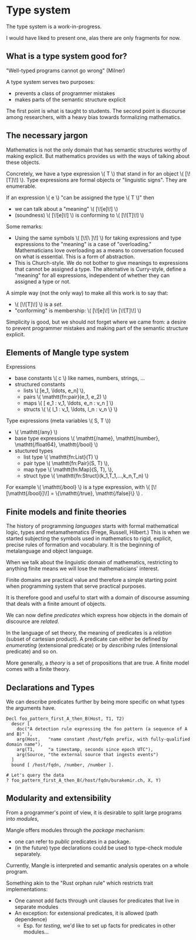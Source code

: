 # Type system

The type system is a work-in-progress.

I would have liked to present one, alas there are only fragments for now.

## What is a type system good for?

"Well-typed programs cannot go wrong" (Milner)

A type system serves two purposes:
- prevents a class of programmer mistakes
- makes parts of the semantic structure explicit

The first point is what is taught to students. The second point is discourse among researchers, with a heavy bias towards formalizing mathematics.

## The necessary jargon

Mathematics is not the only domain that has semantic structures worthy of making explicit.
But mathematics provides us with the ways of talking about these objects.

Concretely, we have a type expression \\( T \\) that stand in for an object \\( [\\![T]\\!] \\).
Type expressions are formal objects or "linguistic signs". They are enumerable.

If an expression \\( e \\) "can be assigned the type \\( T \\)" then
  * we can talk about a "meaning" \\( [\\![e]\\!] \\)
  * (soundness) \\( [\\![e]\\!] \\) is conforming to \\( [\\![T]\\!] \\) 

Some remarks:
  * Using the same symbols \\( [\\![\ ]\\!] \\) for taking expressions and type expressions to the "meaning" is a case of "overloading." Mathematicians love overloading as a means to conversation focused on what is essential. This is a form of abstraction.
  * This is Church-style. We do not bother to give meanings to expressions that cannot be assigned a type. The alternative is Curry-style, define a "meaning" for all expressions, independent of whether they can assigned a type or not.
  
A simple way (not the only way) to make all this work is to say that:
  * \\( [\\![T]\\!] \\) is a *set*.
  * "conforming" is membership: \\( [\\![e]\\!] \in [\\![T]\\!] \\)

Simplicity is good, but we should not forget where we came from: a desire to prevent programmer mistakes and making part of the semantic structure explicit.

## Elements of Mangle type system 

Expressions
  * base constants \\( c \\) like names, numbers, strings, ...
  * structured constants 
    * lists \\( [e_1, \ldots, e_n] \\),
    * pairs \\( \mathtt{fn:pair}(e_1, e_2) \\) 
    * maps \\( [ e_1 : v_1, \ldots, e_n : v_n ] \\) 
    * structs \\( \\{ l_1 : v_1, \ldots, l_n : v_n \\} \\)

Type expressions (meta variables \\( S, T \\))
  * \\( \mathtt{/any} \\)
  * base type expressions \\( \mathtt{/name}, \mathtt{/number}, \mathtt{/float64}, \mathtt{/bool} \\)
  * stuctured types
    * list type \\( \mathtt{fn:List}(T) \\)
    * pair type \\( \mathtt{fn:Pair}(S, T) \\),
    * map type  \\( \mathtt{fn:Map}(S, T), \\),
    * struct type \\( \mathtt{fn:Struct}(k_1,T_1,...,k_n,T_n) \\)

For example \\( \mathtt{/bool} \\) is a type expression, with \\( [\\![\mathtt{/bool}]\\!] = \\{\mathtt{/true}, \mathtt{/false}\\} \\) .

## Finite models and finite theories

The history of programming *languages* starts with formal mathematical logic, types and metamathematics (Frege, Russell, Hilbert.) This is when we started
subjecting the symbols used in mathematics to rigid, explicit, precise rules of formation and vocabulary. It is the beginning of metalanguage and object language.

When we talk about the linguistic domain of mathematics, restricting to anything finite means we will lose the mathematicians' interest.

Finite domains are practical value and therefore a simple starting point when programming system that serve practical purposes.

It is therefore good and useful to start with a domain of discourse assuming that deals with a finite amount of objects.

We can now define *predicates* which express how objects in the domain of discource are *related*.

In the language of set theory, the meaning of predicates is a *relation* (subset of cartesian product). A predicate can either be defined by *enumerating* (extensional predicate) or by *describing* rules (intensional predicate) and so on.  

More generally, a *theory* is a set of propositions that are true. A finite model comes with a finite theory.

## Declarations and Types

We can describe predicates further by being more specific on what types the arguments have.

```
Decl foo_pattern_first_A_then_B(Host, T1, T2) 
  descr [
    doc("A detection rule expressing the foo pattern (a sequence of A and B)" ),
    arg(Host,   "name constant /host/fqdn prefix, with fully-qualified domain name"),
    arg(T1,     "a timestamp, seconds since epoch UTC"),
    arg(Source, "the external source that ingests events")
  ]
  bound [ /host/fqdn, /number, /number ].

# Let's query the data
? foo_pattern_first_A_then_B(/host/fqdn/burakemir.ch, X, Y)
```

## Modularity and extensibility

From a programmer's point of view, it is desirable to split large programs into *modules*,

Mangle offers modules through the *package* mechanism:
- one can refer to *public* predicates in a package.
- (in the future) type declarations could be used to type-check module separately.

Currently, Mangle is interpreted and semantic analysis operates on a whole program.

Something akin to the "Rust orphan rule" which restricts trait implementations:
- One cannot add facts through unit clauses for predicates that live in separate modules
- An exception: for extensional predicates, it is allowed (path dependence)
  - Esp. for *testing*, we'd like to set up facts for predicates in other modules...

<!-- However, int

For the result of applying a predicate, we use \\( \Omega \\).

<br>The meaning \\( [\\![S]\\!] \\) of a type expression is a set.

\\[ \frac{\vec{X}:\vec{S} \in \Gamma \quad \vec{S} <: \vec{T} \quad q : \mathbf{Rel}(\vec{T})}{\Gamma \vdash q(\vec{X}): \Omega} \\]

-->